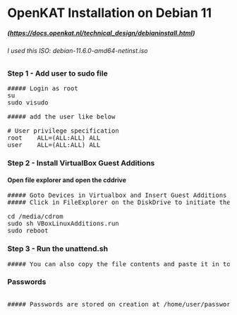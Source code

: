 # OpenKAT Installation on Debian 11 
##### (https://docs.openkat.nl/technical_design/debianinstall.html)
###### I used this ISO: debian-11.6.0-amd64-netinst.iso

### Step 1 - Add user to sudo file
<pre>
##### Login as root
su 
sudo visudo

##### add the user like below

# User privilege specification
root    ALL=(ALL:ALL) ALL
user    ALL=(ALL:ALL) ALL
</pre>

### Step 2 - Install VirtualBox Guest Additions
#### Open file explorer and open the cddrive
<pre>
##### Goto Devices in Virtualbox and Insert Guest Additions
##### Click in FileExplorer on the DiskDrive to initiate the disk and run following commands

cd /media/cdrom
sudo sh VBoxLinuxAdditions.run
sudo reboot
</pre>

### Step 3 - Run the unattend.sh 
<pre>
##### You can also copy the file contents and paste it in to the terminal
</pre>

### Passwords
<pre> 
##### Passwords are stored on creation at /home/user/passwords.txt
</pre>